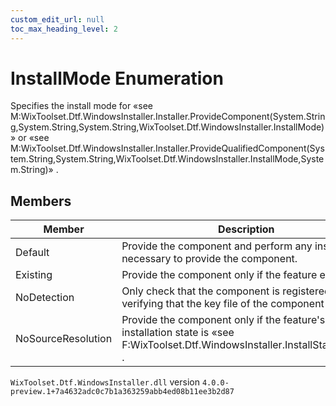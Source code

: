 ```yaml
---
custom_edit_url: null
toc_max_heading_level: 2
---
```

# InstallMode Enumeration
Specifies the install mode for «see M:WixToolset.Dtf.WindowsInstaller.Installer.ProvideComponent(System.String,System.String,System.String,WixToolset.Dtf.WindowsInstaller.InstallMode)» or «see M:WixToolset.Dtf.WindowsInstaller.Installer.ProvideQualifiedComponent(System.String,System.String,WixToolset.Dtf.WindowsInstaller.InstallMode,System.String)» .
## Members
| Member | Description |
| ------ | ----------- |
| Default | Provide the component and perform any installation necessary to provide the component. |
| Existing | Provide the component only if the feature exists. |
| NoDetection | Only check that the component is registered, without verifying that the key file of the component exists. |
| NoSourceResolution | Provide the component only if the feature's installation state is «see F:WixToolset.Dtf.WindowsInstaller.InstallState.Local» . |
`WixToolset.Dtf.WindowsInstaller.dll` version `4.0.0-preview.1+7a4632adc0c7b1a363259abb4ed08b11ee3b2d87`
